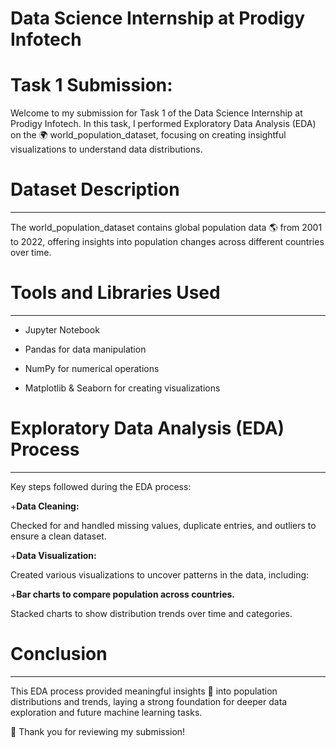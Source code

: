 # **Data Science Internship at Prodigy Infotech**

# **Task 1 Submission:**

Welcome to my submission for Task 1 of the Data Science Internship at Prodigy Infotech. In this task, I performed Exploratory Data Analysis (EDA) on the 🌍 world_population_dataset, focusing on creating insightful visualizations to understand data distributions.

# Dataset Description
____________
The world_population_dataset contains global population data 🌎 from 2001 to 2022, offering insights into population changes across different countries over time.

# Tools and Libraries Used
__________________
 * Jupyter Notebook

* Pandas for data manipulation

* NumPy for numerical operations

* Matplotlib & Seaborn for creating visualizations

# Exploratory Data Analysis (EDA) Process
________________
Key steps followed during the EDA process:

+**Data Cleaning:**

Checked for and handled missing values, duplicate entries, and outliers to ensure a clean dataset.

 +**Data Visualization:**

Created various visualizations to uncover patterns in the data, including:

+**Bar charts to compare population across countries.**

Stacked charts to show distribution trends over time and categories.

# Conclusion
____________
This EDA process provided meaningful insights 🌟 into population distributions and trends, laying a strong foundation for deeper data exploration and future machine learning tasks.

🙏 Thank you for reviewing my submission!
